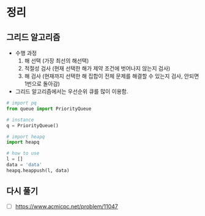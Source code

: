 # 정리

## 그리드 알고리즘
- 수행 과정
  1. 해 선택 (가장 최선의 해선택)
  2. 적절성 검사 (현재 선택한 해가 제약 조건에 벗어나지 않는지 검사)
  3. 해 검사 (현재까지 선택한 해 집합이 전체 문제를 해결할 수 있는지 검사, 안되면 1번으로 돌아감)
- 그리드 알고리즘에서는 우선순위 큐를 많이 이용함.

```python
# import pq
from queue import PriorityQueue

# instance
q = PriorityQueue()

# import heapq
import heapq

# how to use
l = []
data = 'data'
heapq.heappush(l, data)

```

## 다시 풀기
- [ ] <https://www.acmicpc.net/problem/11047>